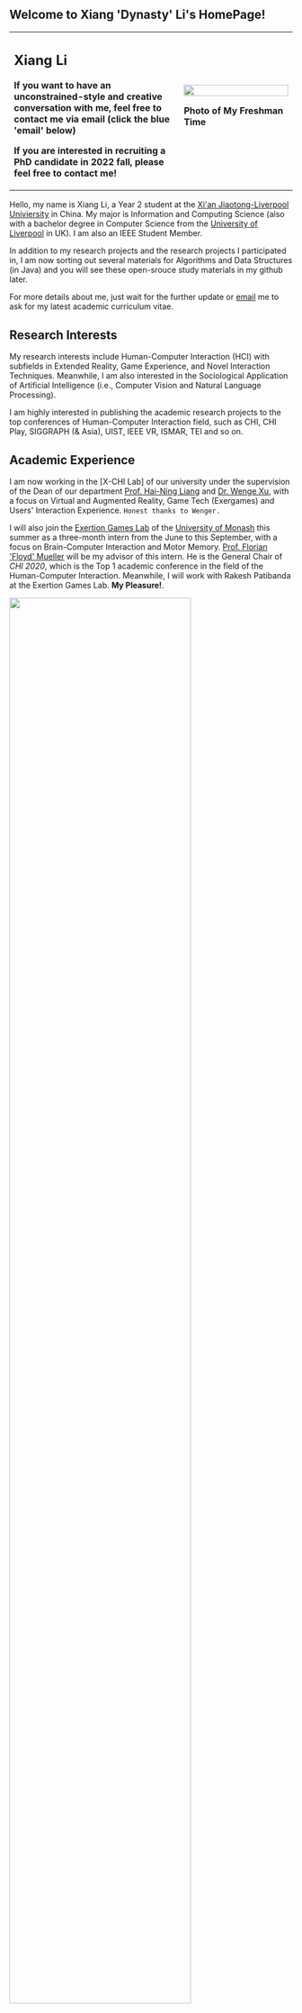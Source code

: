 ## Welcome to Xiang 'Dynasty' Li's HomePage!

<table border="0">
  <tr>
    <td width="60%">
      <h2>Xiang Li</h2>
      <p><b>If you want to have an unconstrained-style and creative conversation with me, feel free to contact me via email (click the blue 'email' below)</b></p>
      <p><b>If you are interested in recruiting a PhD candidate in 2022 fall, please feel free to contact me!</b></p>
    </td>
    <td width="40%">
      <img src="/ppp.jpg" width="100%">
      <p><b>Photo of My Freshman Time</b></p>
    </td>
  </tr>
</table>

Hello, my name is Xiang Li, a Year 2 student at the [Xi'an Jiaotong-Liverpool Univiersity](https://www.xjtlu.edu.cn/) in China. My major is Information and Computing Science (also with a bachelor degree in Computer Science from the [University of Liverpool](https://www.liverpool.ac.uk/) in UK). I am also an IEEE Student Member.

In addition to my research projects and the research projects I participated in, I am now sorting out several materials for Algorithms and Data Structures (in Java) and you will see these open-srouce study materials in my github later.

For more details about me, just wait for the further update or <a href="mailto:dynasty.li@outlook.com?subject=Write Your Question or Requirement+Your Name">email</a> me to ask for my latest academic curriculum vitae.

## Research Interests

My research interests include Human-Computer Interaction (HCI) with subfields in Extended Reality, Game Experience, and Novel Interaction Techniques. Meanwhile, I am also interested in the Sociological Application of Artificial Intelligence (i.e., Computer Vision and Natural Language Processing). 

I am highly interested in publishing the academic research projects to the top conferences of Human-Computer Interaction field, such as CHI, CHI Play, SIGGRAPH (& Asia), UIST, IEEE VR, ISMAR, TEI and so on.

## Academic Experience

I am now working in the [X-CHI Lab] of our university under the supervision of the Dean of our department [Prof. Hai-Ning Liang](https://www.xjtlu.edu.cn/en/departments/academic-departments/computer-science-and-software-engineering/staff/hai-liang/) and [Dr. Wenge Xu](https://www.researchgate.net/profile/Wenge_Xu/), with a focus on Virtual and Augmented Reality, Game Tech (Exergames) and Users' Interaction Experience. `Honest thanks to Wenger.` 

I will also join the [Exertion Games Lab](https://exertiongameslab.org/) of the [University of Monash](https://www.monash.edu/) this summer as a three-month intern from the June to this September, with a focus on Brain-Computer Interaction and Motor Memory. [Prof. Florian 'Floyd' Mueller](http://floydmueller.com/home/home.htm/) will be my advisor of this intern. He is the General Chair of _CHI 2020_, which is the Top 1 academic conference in the field of the Human-Computer Interaction. Meanwhile, I will work with Rakesh Patibanda at the Exertion Games Lab. **My Pleasure!**.

<img src="/logo.png" width="80%">

   
## Goals

My long-term goal is to apply HCI-related knowledge into the real society, and let people can really enjoy the benefits from the growth and breakthrough of technology instead of letting cutting-edge research stay in the papers’ databases and top conferences. I will focus on solving more realistic problems in the area of human-computer interaction with healthcare and users' experience.

For my short-term goal, ~~I have to graduate alive from XJTLU first.~~ I hope to have the opportunity to participate in the research projects of the world's top HCI academic institutions as a visiting research assistant or a PhD candidate. 

## Publications

1. **Conference**

    - C1. [IEEE Virtual Reality (VR) 2020] Exploring Visual Techniques for Boundary Awareness During Interaction in Augmented Reality Head-Mounted Displays.<font color="red"> Nominated for the Best Paper Award (5%)</font> <br />
    [Authors] _Wenge Xu, Hai-Ning Liang, Yuzheng Chen, **Xiang Li**, Kangyou Yu_<br />
    I am the <font color="red">presenting author</font> of this paper in IEEE VR Conference.

    - C2. [IEEE International Conference on Big Data Analysis (ICBDA) 2020, EI & Scopus] Auto-Hierarchical Data Algorithm: Focus on Increasing Users’ Motivation and Duration in Virtual Reality.<br />
    [Authors] _**Xiang Li**, Yuzheng Chen_<br />
    I am the <font color="red">presenting author</font> of this paper in IEEE ICBDA Conference.

    - C3. [will to IEEE International Symposium on Mixed and Augmented Reality (ISMAR)] Title TBA.<br />
    [Authors] _Xueshi Lu, Difeng Yu, Hai-Ning Liang, Wenge Xu, Yuzheng Chen, **Xiang Li**, Khalad Hasan_
    
    - C4. [will to CHI PLAY 2020: Extended Abstract for Student Game Design Competition] Title TBA.<br />
    [Authors] _**Xiang Li**, Xiaoyue Ma, et al._
    
    - C5. [will to CHI 2021] Title TBA.<br />
    [Authors] _**Xiang Li**, Yuzheng Chen, Xiaoyue Ma, et al._
    
    - C…. (about 3 more conference papers in 2020) <br />
    
2. **Journal**

    - J1. [JMIR Serious Games, SCI (IF=3.351)] Title TBA.<br />
    [Authors] _Wenge Xu, Hai-Ning Liang, **Xiang Li**, Yuzheng Chen, Kangyou Yu, Qiuyu He_
    
    - J…. (about 1 more journal papers in 2020) <br />
    
3. **Poster**

    - P1. [will to SIGGRAPH Asia 2020] Title TBA.<br />
    [Authors] _**Xiang Li**, Yuzheng Chen, Xiaoyue Ma_
    
## Presentations (As a Presenting Author)

1. IEEE Virtual Reality (VR) Conference 2020, Atlanta, Georgia, USA.

    - [Oral Presentation](https://youtu.be/qhnN5UNYX1Q): Exploring Visual Techniques for Boundary Awareness During Interaction in Augmented Reality Head-Mounted Displays.
    
    - For Chinese friends you can click [here](https://www.bilibili.com/video/BV18E411c73c/) to find my presentation.
    
2. IEEE International Conference on Big Data Analysis (ICBDA) 2020, Xiamen, Fujian, China.

    - Oral Presentation: Auto-Hierarchical Data Algorithm: Focus on Increasing Users’ Motivation and Duration in Virtual Reality.

## Extracurricular Activities

13. ACM CHI Play: Student Game Design Competition (03/2020 - 07/2020)
    - Position: Leader<br />

12. Tencent: The NEXT Game Development Competition (03/2020 - 09/2020)
    - Position: Member<br />

11. Exertion Games Lab of University of Monash (06/2020 - 09/2020)
    - Position: Research Assistant<br />

10. X-CHI Lab of Xi'an Jiaotong-Liverpool University (05/2019 - )
    - Position: Research Assistant<br />

9. The Institute of Leadership and Education Advanced Development at Xi'an Jiaotong-Liverpool University (11/2019 - )
    - Position: Student Lecturer<br />

8. Academic Practice Sub-Committee at Xi'an Jiaotong-Liverpool University (11/2019 - 09/2020 )
    - Position: Undergraduate Representative (1 of Univ.)<br />

7. Summer Undergraduate Research Fellowship (SURF) at Xi'an Jiaotong-Liverpool University (06/2019 - 09/2020)
    - Position: `Research Volunteer`<br />

6. The 3rd China University Students VR/AR Development Competition (Sponsored by **Sony** and **Unity**)
    - Position: Leader
    - Content: Design and program a VR game: _[Cartoon Fitness Coach: My Fitness Coach Cannot be so Cute!](https://connect.unity.com/p/indoors-exergame-er-ci-yuan-de-jian-shen-guan-jia)_<br />

5. Summer Social Research Group (06/2019 - 09/2020)
    - Position: Member
    - Content: Research on the Application of Unity in Game Development
    - Award: Best Results-Making Team for Great Performance in Summer Social Research (1 of Univ.) 
    - With a Report in Chinese: Research on the Application of Unity in Game Development<br />
    
4. Winter Social Research Group (12/2018 - 03/2019)
    - Position: Leader
    - Content: Exploring the Impact of the Internet Age on Primary Education in the Common City of China
    - Award: National Academic Research Competition in China: National First Prize (10%) 
    - With a Report in Chinese: Transition and Innovation of Elementary in the Age of the Internet<br />

3. QCon: The 10th International Software Development Conference (12/2018 - 03/2019)
    - Position: Assistant Lecturer & Student Volunteer<br />

2. University of Zurich – XJTLU IBSS Cultural Exchange Experience (09/2019)
    - Position: Student Volunteer<br />

1. WingPlus Program at Xi'an Jiaotong-Liverpool University (09/2019 - )
    - Position: Big Buddy<br />

## Life

```markdown
Here I will write down a few words to record some important/interesting events.

6. I am so happy that my first (but not first-author) paper has been Nominated for a #Best Paper Award# in the IEEE VR 2020 Conference. 🎉 🎉 🎉

5. Honestly, my GPA (3.3) is quite lower than my classmates in our Univ.  So sad! :-(

4. 😭No visa to US, so I won't make it to Atlanta. What a pity! I will do the remote presentation instead!

3. Travelled in `UAE🇦🇪 (Dubai & Abu Dhabi)`, `Tunisia🇹🇳 (almost the whole country)` and `Morocco🇲🇦 (almost the whole country)` this Winter Vacation!

2. One Paper is Finally Accepted by `IEEE VR`! It's also my `first` academic paper!

1. `Wuhan!` 🇨🇳!
```

## Friends

I closely work with my colleagues [Kangyou (Viper) Yu](https://www.researchgate.net/profile/Kangyou_Yu/), [Yuzheng Chen](https://www.researchgate.net/profile/Yuzheng_Chen7/) and [Xiaoyue (Harold) Ma](https://linkedin.com/in/xiaoyue-ma-6b268b193/) from Xi'an Jiaotong-Liverpool University.

And my friends are **always** doing terrific in the various walks of life😃. If you are also interested in them, try to directly contact them via email (or if you need my help to build a bridge with them, the answer is of course YES, email me)!

For example, 😘[Kevin GUO](https://guoyuanxinkevin.github.io/GYX_bleach_boi.github.io/) from [the Chinese University of Hong Kong, Shenzhen](https://www.cuhk.edu.cn/en/);

[Xiabee XIAO](http://xiabee.cn) from [Beijing Institute of Technology](http://www.bit.edu.cn/);

[KaKi WANG](https://kakiii.github.io/) from [Xi'an Jiaotong-Liverpool University](https://www.xjtlu.edu.cn/);

And some other MASTERs _TBA_.
